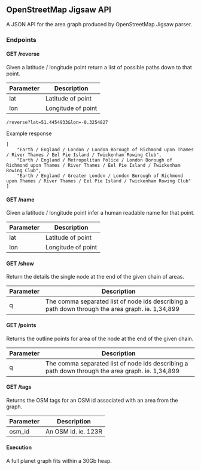 ## OpenStreetMap Jigsaw API

A JSON API for the area graph produced by OpenStreetMap Jigsaw parser.

### Endpoints

#### GET /reverse

Given a latitude / longitude point return a list of possible paths down to that point.

| Parameter | Description |
| ------------- | ------------- |
| lat           | Latitude of point |
| lon           | Longitude of point |


```
/reverse?lat=51.4454933&lon=-0.3254827
```

Example response
```
[
    "Earth / England / London / London Borough of Richmond upon Thames / River Thames / Eel Pie Island / Twickenham Rowing Club",
    "Earth / England / Metropolitan Police / London Borough of Richmond upon Thames / River Thames / Eel Pie Island / Twickenham Rowing Club",
    "Earth / England / Greater London / London Borough of Richmond upon Thames / River Thames / Eel Pie Island / Twickenham Rowing Club"
]
```


#### GET /name

Given a latitude / longitude point infer a human readable name for that point.

| Parameter | Description |
| ------------- | ------------- |
| lat           | Latitude of point |
| lon           | Longitude of point |



#### GET /show

Return the details the single node at the end of the given chain of areas.

| Parameter | Description |
| ------------- | ------------- |
| q           | The comma separated list of node ids describing a path down through the area graph. ie. 1,34,899 |


#### GET /points

Returns the outline points for area of the node at the end of the given chain.

| Parameter | Description |
| ------------- | ------------- |
| q           | The comma separated list of node ids describing a path down through the area graph. ie. 1,34,899 |


#### GET /tags

Returns the OSM tags for an OSM id associated with an area from the graph.

| Parameter | Description |
| ------------- | ------------- |
| osm_id        | An OSM id. ie. 123R |



#### Execution

A full planet graph fits within a 30Gb heap.